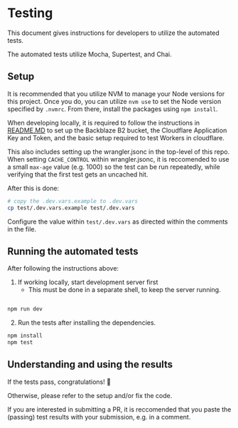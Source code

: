 # Testing

This document gives instructions for developers to utilize the automated tests.

The automated tests utilize Mocha, Supertest, and Chai.  

## Setup

It is recommended that you utilize NVM to manage your Node versions for this project.  Once you do, you can utilize `nvm use` to set the Node version specified by `.nvmrc`.  From there, install the packages using `npm install`.

When developing locally, it is required to follow the instructions in [README.MD](README.md) to set up the Backblaze B2 bucket, the Cloudflare Application Key and Token, and the basic setup required to test Workers in cloudflare.

This also includes setting up the wrangler.jsonc in the top-level of this repo. When setting `CACHE_CONTROL` within wrangler.jsonc, it is reccomended to use a small `max-age` value (e.g. 1000) so the test can be run repeatedly, while verifying that the first test gets an uncached hit.

After this is done:

```bash
# copy the .dev.vars.example to .dev.vars
cp test/.dev.vars.example test/.dev.vars
```
Configure the value within `test/.dev.vars` as directed within the comments in the file.

## Running the automated tests
After following the instructions above:

1. If working locally, start development server first
   - This must be done in a separate shell, to keep the server running.

```bash

npm run dev
```

2. Run the tests after installing the dependencies.

```bash
npm install
npm test
```

## Understanding and using the results

If the tests pass, congratulations! :tada:

Otherwise, please refer to the setup and/or fix the code.

If you are interested in submitting a PR, it is reccomended that you paste the (passing) test results with your submission, e.g. in a comment.
